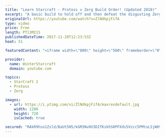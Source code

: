 ```yaml
---
title: "Learn Starcraft - Protoss v Zerg Build Order! (Updated 2018)"
excerpt: "A basic build to hold off and then defeat the disgusting Zerg! Meant for lower level players who have little direction, not for high level players looking for the dankest meta :) -- Watch live at https://www.twitch.tv/wintergaming"
originalUrl: https://youtube.com/watch?v=ZlNdkpjFifA
type: video
price: Free
length: PT13M21S
publishedDateTime: 2017-11-20T12:23:53Z
heat: 51

featuredContent: "<iframe width=\"800\" height=\"500\" frameborder=\"0\" src=\"https://www.youtube.com/embed/ZlNdkpjFifA\" allow=\"accelerometer; autoplay; encrypted-media; gyroscope; picture-in-picture\" allowfullscreen></iframe>"

provider:
  name: WinterStarcraft
  domain: youtube.com

topics:
  - StarCraft 2
  - Protoss
  - Zerg

images:
  - url: https://i.ytimg.com/vi/ZlNdkpjFifA/maxresdefault.jpg
    width: 1280
    height: 720
    isCached: true

secured: "RAkR9hso1Zsld/BaUt5H5/kGM3Nv0U3DIfKzkhS0PFXds5Vzcc5PMtuLSjW698iNEVPO/je9sO8993ZfVt2gH2jtiWFjg4Dc5GEjeuZWhCifO7XA5PNSG+wcVpB5zsSl52CL/u7OmEtT6L79OvRujJiBT20A9ktX/patT4VovZfwN+zlMK4PrxapcJgnXCPs3NI2pjTnUFUOL++yMKFec+U908Edw9gdZWupF0DQC38N8VzHjiOskf72+xmqFMegNq+rgmcGnAkrp6l1R3wH1Qvjz3z0BJ6Mzxv8bUXGVVxPqCPDXGBSvEiyPlKGOMi4bDa0XRKlMiaucQctg5FVw4XSHLB6uKCkBgb2qNU17om5RiQzhz7hVTakgR8T4p542IhQdchm0tOFDvDtDvRoQDRRsOAr9cv8z+oCWYox7Wk=;OivhKXnYUEYWtCIQpjld2w=="
---
```


